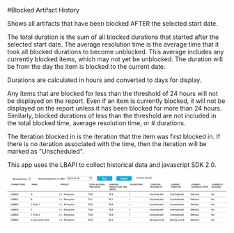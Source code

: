 #Blocked Artifact History

Shows all artifacts that have been blocked AFTER the selected start date.

The total duration is the sum of all blocked durations that started after the selected start date.
The average resolution time is the average time that it took all blocked durations to become unblocked.  This average includes any currently blocked items, which may not yet be unblocked. The duration will be from the day the item is blocked to the current date.

Durations are calculated in hours and converted to days for display.

Any items that are blocked for less than the threshold of 24 hours will not be displayed on the report.  Even if an item is currently blocked, it will not be displayed on the report unless it has been blocked for more than 24 hours.
Similarly, blocked durations of less than the threshold are not included in the total blocked time, average resolution time, or # durations.

The Iteration blocked in is the iteration that the item was first blocked in.  If there is no iteration associated with the time, then the iteration will be marked as "Unscheduled".

This app uses the LBAPI to collect historical data and javascript SDK 2.0.

![ScreenShot](/images/blocked-artifact-history.png)